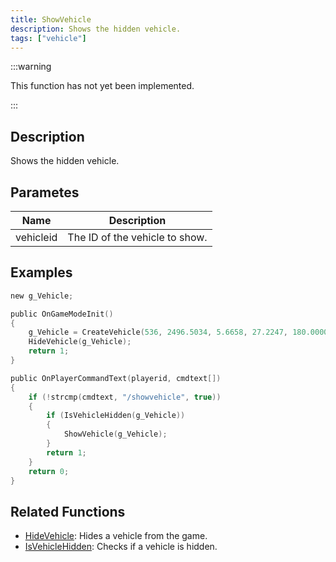 ```yaml
---
title: ShowVehicle
description: Shows the hidden vehicle.
tags: ["vehicle"]
---
```


<VersionWarn version='omp v1.1.0.2612' />

:::warning

This function has not yet been implemented.

:::

## Description

Shows the hidden vehicle.

## Parametes

| Name      | Description                    |
|-----------|--------------------------------|
| vehicleid | The ID of the vehicle to show. |

## Examples

```c
new g_Vehicle;

public OnGameModeInit()
{
    g_Vehicle = CreateVehicle(536, 2496.5034, 5.6658, 27.2247, 180.0000, -1, -1, 60);
    HideVehicle(g_Vehicle);
    return 1;
}

public OnPlayerCommandText(playerid, cmdtext[])
{
    if (!strcmp(cmdtext, "/showvehicle", true))
    {
        if (IsVehicleHidden(g_Vehicle))
        {
            ShowVehicle(g_Vehicle);
        }
        return 1;
    }
    return 0;
}
```

## Related Functions

- [HideVehicle](HideVehicle): Hides a vehicle from the game.
- [IsVehicleHidden](IsVehicleHidden): Checks if a vehicle is hidden.
